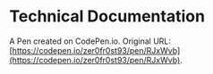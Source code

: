 # Technical Documentation

A Pen created on CodePen.io. Original URL: [https://codepen.io/zer0fr0st93/pen/RJxWvb](https://codepen.io/zer0fr0st93/pen/RJxWvb).



